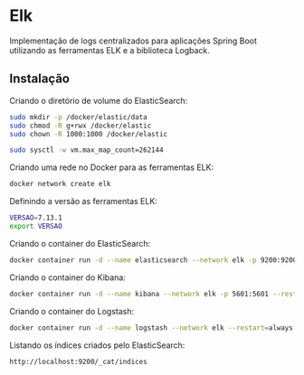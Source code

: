 
# Elk

Implementação de logs centralizados para aplicações Spring Boot utilizando as ferramentas ELK e a biblioteca Logback.
## Instalação

Criando o diretório de volume do ElasticSearch:

```bash
sudo mkdir -p /docker/elastic/data
sudo chmod -R g+rwx /docker/elastic
sudo chown -R 1000:1000 /docker/elastic
```

```bash
sudo sysctl -w vm.max_map_count=262144
```

Criando uma rede no Docker para as ferramentas ELK:

```bash
docker network create elk
```

Definindo a versão as ferramentas ELK:

```bash
VERSAO=7.13.1
export VERSAO
```

Criando o container do ElasticSearch:

```bash
docker container run -d --name elasticsearch --network elk -p 9200:9200 -p 9300:9300 --restart always -e "http.host=0.0.0.0" -e "discovery.type=single-node" -v /docker/elastic/data/:/usr/share/elasticsearch/data elasticsearch:$VERSAO
```

Criando o container do Kibana:

```bash
docker container run -d --name kibana --network elk -p 5601:5601 --restart always -e "ELASTICSEARCH_HOSTS=http://elastic:9200" -e XPACK_GRAPH_ENABLED=true -e XPACK_WATCHER_ENABLED=true -e XPACK_ML_ENABLED=true -e XPACK_MONITORING_ENABLED=true -e XPACK_MONITORING_UI_CONTAINER_ELASTICSEARCH_ENABLED kibana:$VERSAO
```

Criando o container do Logstash:

```bash
docker container run -d --name logstash --network elk --restart=always -e "XPACK.MONITORING.ELASTICSEARCH.HOSTS=http://elastic:9200" logstash:$VERSAO
```

Listando os índices criados pelo ElasticSearch:

```bash
http://localhost:9200/_cat/indices
```
